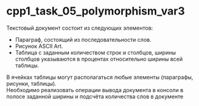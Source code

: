# cpp1_task_05_polymorphism_var3
Текстовый документ состоит из следующих элементов:  
* Параграф, состоящий из последовательности слов.  
* Рисунок ASCII Art.  
* Таблица с заданным количеством строк и столбцов, ширины столбцов указываются в процентах относительно ширины всей таблицы.  

В ячейках таблицы могут располагаться любые элементы (параграфы, рисунки, таблицы).  
Необходимо реализовать операции вывода документа в консоли в полосе заданной ширины и подсчёта количества слов в документе
